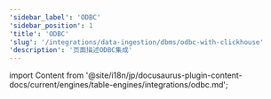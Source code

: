 ```yaml
---
'sidebar_label': 'ODBC'
'sidebar_position': 1
'title': 'ODBC'
'slug': '/integrations/data-ingestion/dbms/odbc-with-clickhouse'
'description': '页面描述ODBC集成'
---
```


import Content from '@site/i18n/jp/docusaurus-plugin-content-docs/current/engines/table-engines/integrations/odbc.md';

<Content />
